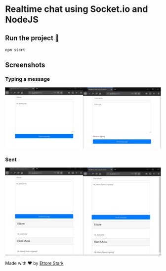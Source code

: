 # Realtime chat using Socket.io and NodeJS

## Run the project 🚀

```
npm start
```


## Screenshots

### Typing a message
![typing a message](https://github.com/ettorestark/basic-realtime-chat-with-nodejs/blob/master/assets/Typing.jpg)



### Sent 
![sent](https://github.com/ettorestark/basic-realtime-chat-with-nodejs/blob/master/assets/mesages%20sent.jpg)

Made with ❤ by [Ettore Stark](https://github.com/ettorestark)

